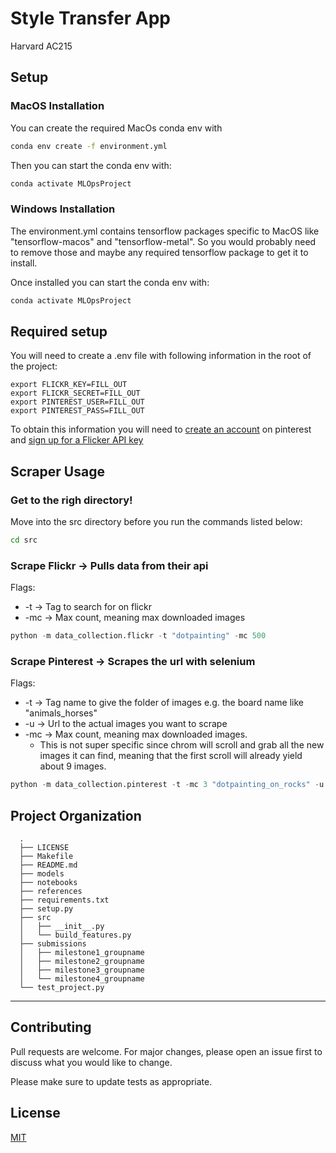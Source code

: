 Style Transfer App
==============================
Harvard AC215



## Setup

### MacOS Installation

You can create the required MacOs conda env with

```bash
conda env create -f environment.yml
```

Then you can start the conda env with:

```bash
conda activate MLOpsProject
```

### Windows Installation
The environment.yml contains tensorflow packages specific to MacOS like "tensorflow-macos" and "tensorflow-metal". So you would probably need to remove those and maybe any required tensorflow package to get it to install.

Once installed you can start the conda env with:

```bash
conda activate MLOpsProject
```

## Required setup
You will need to create a .env file with following information in the root of the project:
```
export FLICKR_KEY=FILL_OUT
export FLICKR_SECRET=FILL_OUT
export PINTEREST_USER=FILL_OUT
export PINTEREST_PASS=FILL_OUT
```
To obtain this information you will need to [create an account](https://pinterest.com/) on pinterest and [sign up for a Flicker API key](https://identity.flickr.com/sign-up)


## Scraper Usage


### Get to the righ directory!
Move into the src directory before you run the commands listed below:
```bash
cd src
```

### Scrape Flickr -> Pulls data from their api

Flags:
* -t -> Tag to search for on flickr
* -mc -> Max count, meaning max downloaded images

```python
python -m data_collection.flickr -t "dotpainting" -mc 500
```

### Scrape Pinterest -> Scrapes the url with selenium

Flags:
* -t -> Tag name to give the folder of images e.g. the board name like "animals_horses"
* -u -> Url to the actual images you want to scrape
* -mc -> Max count, meaning max downloaded images. 
  - This is not super specific since chrom will scroll and grab all the new images it can find, meaning that the first scroll will already yield about 9 images.


```python
python -m data_collection.pinterest -t -mc 3 "dotpainting_on_rocks" -u "https://nl.pinterest.com/ideas/architecture/918105274631/"
```





Project Organization
------------
      .
      ├── LICENSE
      ├── Makefile
      ├── README.md
      ├── models
      ├── notebooks
      ├── references
      ├── requirements.txt
      ├── setup.py
      ├── src
      │   ├── __init__.py
      │   └── build_features.py
      ├── submissions
      │   ├── milestone1_groupname
      │   ├── milestone2_groupname
      │   ├── milestone3_groupname
      │   └── milestone4_groupname
      └── test_project.py

--------



## Contributing
Pull requests are welcome. For major changes, please open an issue first to discuss what you would like to change.

Please make sure to update tests as appropriate.

## License
[MIT](https://choosealicense.com/licenses/mit/)